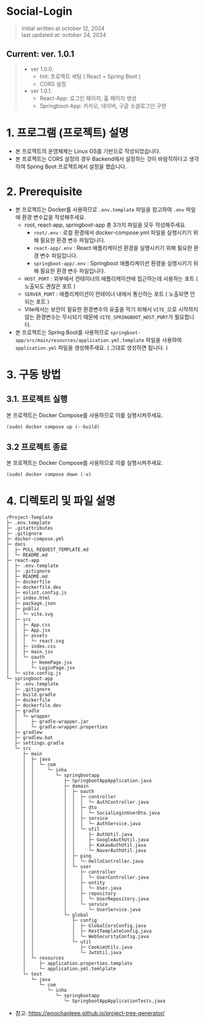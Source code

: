# Social-Login

> Initial written at october 12, 2024 <br/>
> last updated at: october 24, 2024


## Current: ver. 1.0.1<br/>
>* ver 1.0.0.
>   * Init: 프로젝트 세팅 ( React + Spring Boot )
>   * CORS 설정
>* ver 1.0.1.
>   * React-App: 로그인 페이지, 홈 페이지 생성
>   * Springboot-App: 카카오, 네이버, 구글 소셜로그인 구현

# 1. 프로그램 (프로젝트) 설명

- 본 프로젝트의 운영체제는 Linux OS를 기반으로 작성되었습니다.
- 본 프로젝트는 CORS 설정의 경우 Backend에서 설정하는 것이 바람직하다고 생각하여 Spring Boot 프로젝트에서 설정을 했습니다.

# 2. Prerequisite

- 본 프로젝트는 Docker를 사용하므로 `.env.template` 파일을 참고하여 `.env` 파일에 환경 변수값을 작성해주세요.
    - root, react-app, springboot-app 총 3가지 파일을 모두 작성해주세요.
        - `root/.env` : 로컬 환경에서 docker-compose.yml 파일을 실행시키기 위해 필요한 환경 변수 파일입니다.
        - `react-app/.env` : React 애플리케이션 환경을 실행시키기 위해 필요한 환경 변수 파일입니다.
        - `springboot-app/.env` : Springboot 애플리케이션 환경을 실행시키기 위해 필요한 환경 변수 파일입니다.
    - `HOST_PORT` : 외부에서 컨테이너의 애플리케이션에 접근하는데 사용하는 포트 ( 노출되도 괜찮은 포트 )
    - `SERVER_PORT` : 애플리케이션이 컨테이너 내에서 통신하는 포트 ( 노출되면 안되는 포트 )
    - Vite에서는 보안이 필요한 환경변수의 유출을 막기 위해서 `VITE_`으로 시작하지 않는 환경변수는 무시되기 때문에 `VITE_SPRINGBOOT_HOST_PORT`가 필요합니다.
- 본 프로젝트는 Spring Boot를 사용하므로 `springboot-app/src/main/resources/application.yml.template` 파일을 사용하여 `application.yml` 파일을 생성해주세요. ( 그대로 생성하면 됩니다. )

# 3. 구동 방법

## 3.1. 프로젝트 실행

본 프로젝트는 Docker Compose를 사용하므로 이를 실행시켜주세요.

```shell
(sudo) docker compose up (--build)
```

## 3.2 프로젝트 종료

본 프로젝트는 Docker Compose를 사용하므로 이를 실행시켜주세요.

```shell
(sudo) docker compose down (-v)
```

# 4. 디렉토리 및 파일 설명
```
/Project-Template
├─ .env.template
├─ .gitattributes
├─ .gitignore
├─ docker-compose.yml
├─ docs
│  ├─ PULL_REQUEST_TEMPLATE.md
│  └─ README.md
├─ react-app
│  ├─ .env.template
│  ├─ .gitignore
│  ├─ README.md
│  ├─ dockerfile
│  ├─ dockerfile.dev
│  ├─ eslint.config.js
│  ├─ index.html
│  ├─ package.json
│  ├─ public
│  │  └─ vite.svg
│  ├─ src
│  │  ├─ App.css
│  │  ├─ App.jsx
│  │  ├─ assets
│  │  │  └─ react.svg
│  │  ├─ index.css
│  │  ├─ main.jsx
│  │  └─ oauth
│  │     ├─ HomePage.jsx
│  │     └─ LoginPage.jsx
│  └─ vite.config.js
└─ springboot-app
   ├─ .env.template
   ├─ .gitignore
   ├─ build.gradle
   ├─ dockerfile
   ├─ dockerfile.dev
   ├─ gradle
   │  └─ wrapper
   │     ├─ gradle-wrapper.jar
   │     └─ gradle-wrapper.properties
   ├─ gradlew
   ├─ gradlew.bat
   ├─ settings.gradle
   └─ src
      ├─ main
      │  ├─ java
      │  │  └─ com
      │  │     └─ inha
      │  │        └─ springbootapp
      │  │           ├─ SpringbootAppApplication.java
      │  │           ├─ domain
      │  │           │  ├─ oauth
      │  │           │  │  ├─ controller
      │  │           │  │  │  └─ AuthController.java
      │  │           │  │  ├─ dto
      │  │           │  │  │  └─ SocialLoginUserDto.java
      │  │           │  │  ├─ service
      │  │           │  │  │  └─ AuthService.java
      │  │           │  │  └─ util
      │  │           │  │     ├─ AuthUtil.java
      │  │           │  │     ├─ GoogleAuthUtil.java
      │  │           │  │     ├─ KakaoAuthUtil.java
      │  │           │  │     └─ NaverAuthUtil.java
      │  │           │  ├─ ping
      │  │           │  │  └─ HelloController.java
      │  │           │  └─ user
      │  │           │     ├─ controller
      │  │           │     │  └─ UserController.java
      │  │           │     ├─ entity
      │  │           │     │  └─ User.java
      │  │           │     ├─ repository
      │  │           │     │  └─ UserRepository.java
      │  │           │     └─ service
      │  │           │        └─ UserService.java
      │  │           └─ global
      │  │              ├─ config
      │  │              │  ├─ GlobalCorsConfig.java
      │  │              │  ├─ RestTemplateConfig.java
      │  │              │  └─ WebSecurityConfig.java
      │  │              └─ util
      │  │                 ├─ CookieUtils.java
      │  │                 └─ JwtUtil.java
      │  └─ resources
      │     ├─ application.properties.template
      │     └─ application.yml.temlplate
      └─ test
         └─ java
            └─ com
               └─ inha
                  └─ springbootapp
                     └─ SpringbootAppApplicationTests.java
```
- 참고: https://woochanleee.github.io/project-tree-generator/